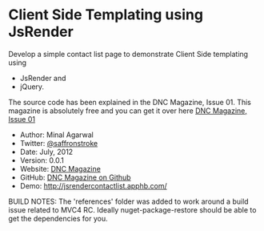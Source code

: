Client Side Templating using JsRender
=====================================

Develop a simple contact list page to demonstrate Client Side templating using 

* JsRender and 
* jQuery.
 
The source code has been explained in the DNC Magazine, Issue 01. This magazine is absolutely free and you can get it over here
[DNC Magazine, Issue 01](http://www.dotnetcurry.com/magazine/dnc-magazine-issue1.aspx)

* Author: Minal Agarwal
* Twitter: [@saffronstroke](http://www.twitter.com/sumitkm)
* Date: July, 2012
* Version: 0.0.1
* Website: [DNC Magazine](http://www.dotnetcurry.com/magazine/)
* GitHub: [DNC Magazine on Github](https://github.com/dotnetcurry/chirpyr-dncmag01/)
* Demo: http://jsrendercontactlist.apphb.com/

BUILD NOTES:
The 'references' folder was added to work around a build issue related to MVC4 RC. Ideally nuget-package-restore should be able to get the dependencies for you.


